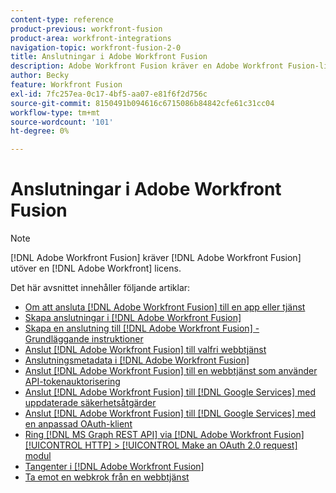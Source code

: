 ```yaml
---
content-type: reference
product-previous: workfront-fusion
product-area: workfront-integrations
navigation-topic: workfront-fusion-2-0
title: Anslutningar i Adobe Workfront Fusion
description: Adobe Workfront Fusion kräver en Adobe Workfront Fusion-licens förutom en Adobe Workfront-licens.
author: Becky
feature: Workfront Fusion
exl-id: 7fc257ea-0c17-4bf5-aa07-e81f6f2d756c
source-git-commit: 8150491b094616c6715086b84842cfe61c31cc04
workflow-type: tm+mt
source-wordcount: '101'
ht-degree: 0%

---
```


# Anslutningar i Adobe Workfront Fusion

>[!NOTE]
>
>[!DNL Adobe Workfront Fusion] kräver [!DNL Adobe Workfront Fusion] utöver en [!DNL Adobe Workfront] licens.

Det här avsnittet innehåller följande artiklar:

* [Om att ansluta [!DNL Adobe Workfront Fusion] till en app eller tjänst](../../workfront-fusion/connections/about-connecting-wf-fusion-to-app-or-service.md)
* [Skapa anslutningar i [!DNL Adobe Workfront Fusion]](../../workfront-fusion/connections/connection-instruction-toc.md)
* [Skapa en anslutning till [!DNL Adobe Workfront Fusion] - Grundläggande instruktioner](../../workfront-fusion/connections/connect-to-fusion-general.md)
* [Anslut [!DNL Adobe Workfront Fusion] till valfri webbtjänst](../../workfront-fusion/connections/connect-wf-fusion-to-any-web-service.md)
* [Anslutningsmetadata i [!DNL Adobe Workfront Fusion]](/help/quicksilver/workfront-fusion/connections/connection-metadata.md)
* [Anslut [!DNL Adobe Workfront Fusion] till en webbtjänst som använder API-tokenauktorisering](../../workfront-fusion/connections/connect-wf-web-service-uses-api-token-auth.md)
* [Anslut [!DNL Adobe Workfront Fusion] till [!DNL Google Services] med uppdaterade säkerhetsåtgärder](../../workfront-fusion/connections/connect-to-google-with-new-security-measures.md)
* [Anslut [!DNL Adobe Workfront Fusion] till [!DNL Google Services] med en anpassad OAuth-klient](../../workfront-fusion/connections/connect-fusion-to-google-using-oauth.md)
* [Ring [!DNL MS Graph REST API] via [!DNL Adobe Workfront Fusion] [!UICONTROL HTTP] > [!UICONTROL Make an OAuth 2.0 request] modul](../../workfront-fusion/connections/call-the-ms-graph-rest-api-.md)
* [Tangenter i [!DNL Adobe Workfront Fusion]](../../workfront-fusion/connections/keys.md)
* [Ta emot en webkrok från en webbtjänst](../../workfront-fusion/connections/receive-a-webhook-from-a-web-service.md)
